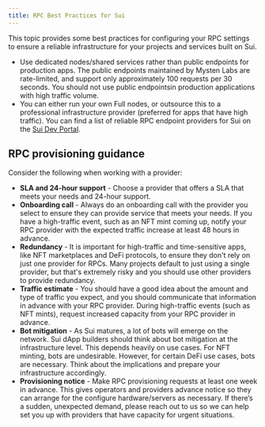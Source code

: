 ```yaml
---
title: RPC Best Practices for Sui
---
```


This topic provides some best practices for configuring your RPC settings to ensure a reliable infrastructure for your projects and services built on Sui.

- Use dedicated nodes/shared services rather than public endpoints for production apps. The public endpoints maintained by Mysten Labs are rate-limited, and support only approximately 100 requests per 30 seconds. You should not use public endpointsin production applications with high traffic volume.
- You can either run your own Full nodes, or outsource this to a professional infrastructure provider (preferred for apps that have high traffic). You can find a list of reliable RPC endpoint providers for Sui on the [Sui Dev Portal](https://sui.io/developers?tools=RPC).

## RPC provisioning guidance

Consider the following when working with a provider:
- **SLA and 24-hour support** - Choose a provider that offers a SLA that meets your needs and 24-hour support.
- **Onboarding call** - Always do an onboarding call with the provider you select to ensure they can provide service that meets your needs. If you have a high-traffic event, such as an NFT mint coming up, notify your RPC provider with the expected traffic increase at least 48 hours in advance.
- **Redundancy** - It is important for high-traffic and time-sensitive apps, like NFT marketplaces and DeFi protocols, to ensure they don't rely on just one provider for RPCs. Many projects default to just using a single provider, but that's extremely risky and you should use other providers to provide redundancy.
- **Traffic estimate** - You should have a good idea about the amount and type of traffic you expect, and you should communicate that information in advance with your RPC provider. During high-traffic events (such as NFT mints), request increased capacity from your RPC provider in advance.
- **Bot mitigation** - As Sui matures, a lot of bots will emerge on the network. Sui dApp builders should think about bot mitigation at the infrastructure level. This depends heavily on use cases. For NFT minting, bots are undesirable. However, for certain DeFi use cases, bots are necessary. Think about the implications and prepare your infrastructure accordingly.
- **Provisioning notice** - Make RPC provisioning requests at least one week in advance. This gives operators and providers advance notice so they can arrange for the configure hardware/servers as necessary. If there’s a sudden, unexpected demand, please reach out to us so we can help set you up with providers that have capacity for urgent situations.
